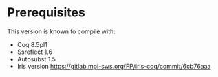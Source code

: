 # Prerequisites

This version is known to compile with:

 - Coq 8.5pl1
 - Ssreflect 1.6
 - Autosubst 1.5
 - Iris version https://gitlab.mpi-sws.org/FP/iris-coq/commit/6cb76aaa
